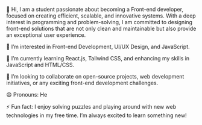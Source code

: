 👋 Hi, I am a student passionate about becoming a Front-end developer, focused on creating efficient, scalable, and innovative systems. With a deep interest in programming and problem-solving, I am committed to designing front-end solutions that are not only clean and maintainable but also provide an exceptional user experience.

👀 I’m interested in Front-end Development, UI/UX Design, and JavaScript.

🌱 I’m currently learning React.js, Tailwind CSS, and enhancing my skills in JavaScript and HTML/CSS.

💞️ I’m looking to collaborate on open-source projects, web development initiatives, or any exciting front-end development challenges.

😄 Pronouns: He

⚡ Fun fact: I enjoy solving puzzles and playing around with new web technologies in my free time. I’m always excited to learn something new!

<!---
joened1212/joened1212 is a ✨ special ✨ repository because its `README.md` (this file) appears on your GitHub profile.
You can click the Preview link to take a look at your changes.
--->
